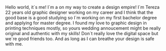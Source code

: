 Hello world, it´s me! 
I´m a on my way to create a design empire! I´m Tereza 22 years old graphic designer working on my career and I think that the good base is a good studying so I´m working on my first bachelor degree and applying for master degree. I found my love to graphic design in printing techniques mostly, so yours wedding annoucement might be really original and authentic with my skills! Don´t really love the digital space but we´re good friends too. And as long as I can breathe your design is safe with me. 

